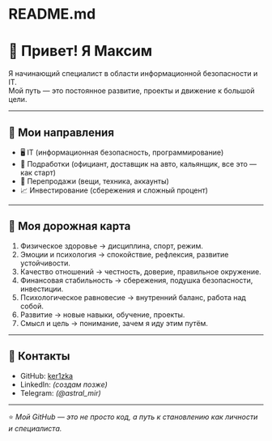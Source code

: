 # README.md
# 👋 Привет! Я Максим  

Я начинающий специалист в области информационной безопасности и IT.  
Мой путь — это постоянное развитие, проекты и движение к большой цели.  

---

## 🚀 Мои направления
- 🖥️ IT (информационная безопасность, программирование)  
- 💼 Подработки (официант, доставщик на авто, кальянщик, все это — как старт)  
- 🔄 Перепродажи (вещи, техника, аккаунты)  
- 📈 Инвестирование (сбережения и сложный процент)  

---

## 📌 Моя дорожная карта
1. Физическое здоровье → дисциплина, спорт, режим.  
2. Эмоции и психология → спокойствие, рефлексия, развитие устойчивости.  
3. Качество отношений → честность, доверие, правильное окружение.  
4. Финансовая стабильность → сбережения, подушка безопасности, инвестиции.  
5. Психологическое равновесие → внутренний баланс, работа над собой.  
6. Развитие → новые навыки, обучение, проекты.  
7. Смысл и цель → понимание, зачем я иду этим путём.  

---

## 📂 Контакты
- GitHub: [ker1zka](https://github.com/)  
- LinkedIn: _(создам позже)_  
- Telegram: _(@astral_mir)_  

---

⭐️ *Мой GitHub — это не просто код, а путь к становлению как личности и специалиста.*
